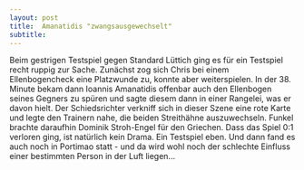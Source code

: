 ```yaml
---
layout: post
title:  Amanatidis "zwangsausgewechselt"
subtitle:  
---
```


Beim gestrigen Testspiel gegen Standard Lüttich ging es für ein Testspiel recht ruppig zur Sache. Zunächst zog sich Chris bei einem Ellenbogencheck eine Platzwunde zu, konnte aber weiterspielen. In der 38. Minute bekam dann Ioannis Amanatidis offenbar auch den Ellenbogen seines Gegners zu spüren und sagte diesem dann in einer Rangelei, was er davon hielt. Der Schiedsrichter verkniff sich in dieser Szene eine rote Karte und legte den Trainern nahe, die beiden Streithähne auszuwechseln. Funkel brachte daraufhin Dominik Stroh-Engel für den Griechen. Dass das Spiel 0:1 verloren ging, ist natürlich kein Drama. Ein Testspiel eben. Und dann fand es auch noch in Portimao statt - und da wird wohl noch der schlechte Einfluss einer bestimmten Person in der Luft liegen...


